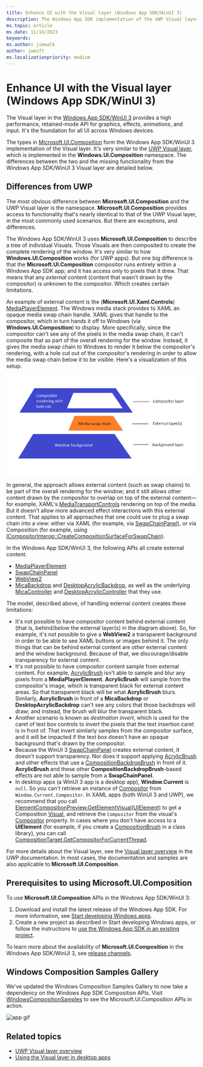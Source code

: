 ```yaml
---
title: Enhance UI with the Visual layer (Windows App SDK/WinUI 3)
description: The Windows App SDK implementation of the UWP Visual layer.
ms.topic: article
ms.date: 11/14/2023
keywords: 
ms.author: jimwalk
author: jwmsft
ms.localizationpriority: medium
---
```


# Enhance UI with the Visual layer (Windows App SDK/WinUI 3)

The Visual layer in the [Windows App SDK/WinUI 3](index.md) provides a high performance, retained-mode API for graphics, effects, animations, and input. It's the foundation for all UI across Windows devices.

The types in [Microsoft.UI.Composition](/windows/windows-app-sdk/api/winrt/microsoft.ui.composition) form the Windows App SDK/WinUI 3 implementation of the Visual layer. It's very similar to the [UWP Visual layer](/windows/uwp/composition/visual-layer), which is implemented in the **Windows.UI.Composition** namespace. The differences between the two and the missing functionality from the Windows App SDK/WinUI 3 Visual layer are detailed below.

## Differences from UWP

The most obvious difference between **Microsoft.UI.Composition** and the UWP Visual layer is the namespace. **Microsoft.UI.Composition** provides access to functionality that's nearly identical to that of the UWP Visual layer, in the most commonly used scenarios. But there are exceptions, and differences.

The Windows App SDK/WinUI 3 uses **Microsoft.UI.Composition** to describe a tree of individual Visuals. Those Visuals are then composited to create the complete rendering of the window. It's very similar to how **Windows.UI.Composition** works (for UWP apps). But one big difference is that the **Microsoft.UI.Composition** compositor runs entirely within a Windows App SDK app; and it has access only to pixels that it drew. That means that any *external* content (content that wasn't drawn by the compositor) is unknown to the compositor. Which creates certain limitations.

An example of external content is the (**Microsoft.UI.Xaml.Controls**) [MediaPlayerElement](/windows/windows-app-sdk/api/winrt/microsoft.ui.xaml.controls.mediaplayerelement). The Windows media stack provides to XAML an opaque media swap chain handle. XAML gives that handle to the compositor, which in turn hands it off to Windows (via **Windows.UI.Composition**) to display. More specifically, since the compositor can't see any of the pixels in the media swap chain, it can't composite that as part of the overall rendering for the window. Instead, it gives the media swap chain to Windows to render it below the compositor's rendering, with a hole cut out of the compositor's rendering in order to allow the media swap chain below it to be visible. Here's a visualization of this setup.

[![Diagram of rendering external content](images/external-content.png) ](images/external-content.png#lightbox)

In general, the approach allows external content (such as swap chains) to be part of the overall rendering for the window; and it still allows other content drawn by the compositor to overlap on top of the external content&mdash;for example, XAML's [MediaTransportControls](/windows/windows-app-sdk/api/winrt/microsoft.ui.xaml.controls.mediatransportcontrols) rendering on top of the media. But it doesn't allow more advanced effect interactions with this external content. That applies to all approaches that one could use to plug a swap chain into a view: either via XAML (for example, via [SwapChainPanel](/windows/windows-app-sdk/api/winrt/microsoft.ui.xaml.controls.swapchainpanel)), or via Composition (for example, using [ICompositorInterop::CreateCompositionSurfaceForSwapChain](/windows/win32/api/windows.ui.composition.interop/nf-windows-ui-composition-interop-icompositorinterop-createcompositionsurfaceforswapchain)).

In the Windows App SDK/WinUI 3, the following APIs all create external content.

* [MediaPlayerElement](/windows/windows-app-sdk/api/winrt/microsoft.ui.xaml.controls.mediaplayerelement)
* [SwapChainPanel](/windows/windows-app-sdk/api/winrt/microsoft.ui.xaml.controls.swapchainpanel)
* [WebView2](/windows/windows-app-sdk/api/winrt/microsoft.ui.xaml.controls.webview2)
* [MicaBackdrop](/windows/windows-app-sdk/api/winrt/microsoft.ui.xaml.media.micabackdrop) and [DesktopAcrylicBackdrop](/windows/windows-app-sdk/api/winrt/microsoft.ui.xaml.media.desktopacrylicbackdrop), as well as the underlying [MicaController](/windows/windows-app-sdk/api/winrt/microsoft.ui.composition.systembackdrops.micacontroller) and [DesktopAcrylicController](/windows/windows-app-sdk/api/winrt/microsoft.ui.composition.systembackdrops.desktopacryliccontroller) that they use.

The model, described above, of handling external content creates these limitations:

* It's not possible to have compositor content behind external content (that is, behind/below the external layer(s) in the diagram above). So, for example, it's not possible to give a **WebView2** a transparent background in order to be able to see XAML buttons or images behind it. The only things that can be behind external content are *other* external content and the window background. Because of that, we discourage/disable transparency for external content.
* It's not possible to have compositor content sample from external content. For example, [AcrylicBrush](/windows/windows-app-sdk/api/winrt/microsoft.ui.xaml.media.acrylicbrush) isn't able to sample and blur any pixels from a **MediaPlayerElement**. **AcrylicBrush** will sample from the compositor's image, which is transparent black for external content areas. So that transparent black will be what **AcrylicBrush** blurs. Similarly, **AcrylicBrush** in front of a **MicaBackdrop** or **DesktopAcrylicBackdrop** can't see any colors that those backdrops will draw; and instead, the brush will blur the transparent black.
* Another scenario is known as *destination invert*, which is used for the caret of text box controls to invert the pixels that the text insertion caret is in front of. That invert similarly samples from the compositor surface, and it will be impacted if the text box doesn't have an opaque background that's drawn by the compositor.
* Because the WinUI 3 [SwapChainPanel](/windows/windows-app-sdk/api/winrt/microsoft.ui.xaml.controls.swapchainpanel) creates external content, it doesn't support transparency. Nor does it support applying [AcrylicBrush](/windows/windows-app-sdk/api/winrt/microsoft.ui.xaml.media.acrylicbrush) and other effects that use a [CompositionBackdropBrush](/windows/windows-app-sdk/api/winrt/microsoft.ui.composition.compositionbackdropbrush) in front of it. **AcrylicBrush** and these other **CompositionBackdropBrush**-based effects are not able to sample from a **SwapChainPanel**.
* In desktop apps (a WinUI 3 app is a desktop app), **Window.Current** is `null`. So you can't retrieve an instance of [Compositor](/windows/windows-app-sdk/api/winrt/microsoft.ui.composition.compositor) from `Window.Current.Compositor`. In XAML apps (both WinUI 3 and UWP), we recommend that you call [ElementCompositionPreview.GetElementVisual(UIElement)](/windows/windows-app-sdk/api/winrt/microsoft.ui.xaml.hosting.elementcompositionpreview.getelementvisual) to get a Composition [Visual](/windows/windows-app-sdk/api/winrt/microsoft.ui.composition.visual), and retrieve the `Compositor` from the visual's [Compositor](/windows/windows-app-sdk/api/winrt/microsoft.ui.composition.compositionobject.compositor) property. In cases where you don't have access to a **UIElement** (for example, if you create a [CompositionBrush](/windows/windows-app-sdk/api/winrt/microsoft.ui.composition.compositionbrush) in a class library), you can call [CompositionTarget.GetCompositorForCurrentThread](/windows/windows-app-sdk/api/winrt/microsoft.ui.xaml.media.compositiontarget.getcompositorforcurrentthread).

For more details about the Visual layer, see the [Visual layer overview](/windows/uwp/composition/visual-layer) in the UWP documentation. In most cases, the documentation and samples are also applicable to **Microsoft.UI.Composition**.

## Prerequisites to using Microsoft.UI.Composition

To use **Microsoft.UI.Composition** APIs in the Windows App SDK/WinUI 3:

1. Download and install the latest release of the Windows App SDK. For more information, see [Start developing Windows apps](../get-started/start-here.md).
2. Create a new project as described in Start developing Windows apps, or follow the instructions to [use the Windows App SDK in an existing project](use-windows-app-sdk-in-existing-project.md).

To learn more about the availability of **Microsoft.UI.Composition** in the Windows App SDK/WinUI 3, see [release channels](release-channels.md).

## Windows Composition Samples Gallery

We've updated the Windows Composition Samples Gallery to now take a dependency on the Windows App SDK Composition APIs. Visit [WindowsCompositionSamples](https://github.com/microsoft/WindowsCompositionSamples) to see the Microsoft.UI.Composition APIs in action.

![app gif](https://media.giphy.com/media/Hx2beMDfEA7QqWPvD4/giphy.gif)

## Related topics

- [UWP Visual layer overview](/windows/uwp/composition/visual-layer)
- [Using the Visual layer in desktop apps](../desktop/modernize/visual-layer-in-desktop-apps.md)
